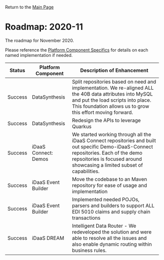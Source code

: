 Return to the <a href="https://project-herophilus.github.io/Project-Herophilus-Assets/" target="_blank">Main Page</a>

# Roadmap: 2020-11
The roadmap for November 2020.

Please reference the [Platform Component Specifics](../Design/PlatformComponents.md) for details on each named implementation if needed.

| Status | Platform Component   | Description of Enhancement|
|---|---|---|
|Success|DataSynthesis|Split repositories based on need and implementation. We re-aligned ALL the 40B data attributes into MySQL and put the load scripts into place. This foundation allows us to grow this effort moving forward.|
|Success|DataSynthesis|Redesign the APIs to leverage Quarkus|
|Success|iDaaS Connect: Demos| We started working through all the iDaaS Connect repositories and built out specific Demo-iDaaS-Connect repositories. Each of the demo repsoitories is focused around showcasing a limited subset of capabilities.|
|Success|iDaaS Event Builder|Move the codebase to an Maven repository for ease of usage and implementation|
|Success|iDaaS Event Builder|Implemented needed POJOs, parsers and builders to support ALL EDI 5010 claims and supply chain transactions|
|Success|iDaaS DREAM|Intelligent Data Router - We redeveloped the solution and were able to resolve all the issues and also enable dynamic routing within business rules.|
